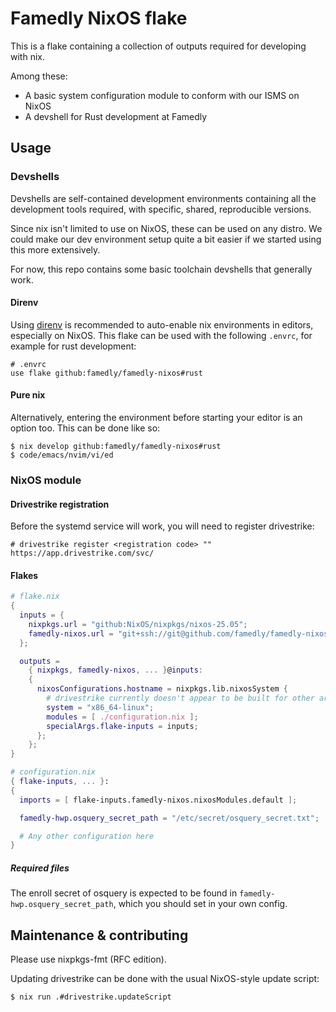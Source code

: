 # Famedly NixOS flake

This is a flake containing a collection of outputs required for
developing with nix.

Among these:
- A basic system configuration module to conform with our ISMS on NixOS
- A devshell for Rust development at Famedly

## Usage

### Devshells

Devshells are self-contained development environments containing all
the development tools required, with specific, shared, reproducible
versions.

Since nix isn't limited to use on NixOS, these can be used on any
distro. We could make our dev environment setup quite a bit easier if
we started using this more extensively.

For now, this repo contains some basic toolchain devshells that
generally work.

#### Direnv

Using [direnv](https://direnv.net/) is recommended to auto-enable nix
environments in editors, especially on NixOS. This flake can be used
with the following `.envrc`, for example for rust development:

```
# .envrc
use flake github:famedly/famedly-nixos#rust
```

#### Pure nix

Alternatively, entering the environment before starting your editor is
an option too. This can be done like so:

```console
$ nix develop github:famedly/famedly-nixos#rust
$ code/emacs/nvim/vi/ed
```

### NixOS module

#### Drivestrike registration

Before the systemd service will work, you will need to register
drivestrike:

```console
# drivestrike register <registration code> "" https://app.drivestrike.com/svc/
```

#### Flakes

```nix
# flake.nix
{
  inputs = {
    nixpkgs.url = "github:NixOS/nixpkgs/nixos-25.05";
    famedly-nixos.url = "git+ssh://git@github.com/famedly/famedly-nixos";
  };

  outputs =
    { nixpkgs, famedly-nixos, ... }@inputs:
    {
      nixosConfigurations.hostname = nixpkgs.lib.nixosSystem {
        # drivestrike currently doesn't appear to be built for other architectures, so sadly no other options
        system = "x86_64-linux";
        modules = [ ./configuration.nix ];
        specialArgs.flake-inputs = inputs;
      };
    };
}
```

```nix
# configuration.nix
{ flake-inputs, ... }:
{
  imports = [ flake-inputs.famedly-nixos.nixosModules.default ];

  famedly-hwp.osquery_secret_path = "/etc/secret/osquery_secret.txt";

  # Any other configuration here
}
```

##### Required files
The enroll secret of osquery is expected to be found in `famedly-hwp.osquery_secret_path`, which you should set in your own config.

## Maintenance & contributing

Please use nixpkgs-fmt (RFC edition).

Updating drivestrike can be done with the usual NixOS-style update script:

```console
$ nix run .#drivestrike.updateScript
```
